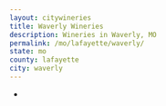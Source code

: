 ```yaml
---
layout: citywineries
title: Waverly Wineries
description: Wineries in Waverly, MO
permalink: /mo/lafayette/waverly/
state: mo
county: lafayette
city: waverly
---
```

-
